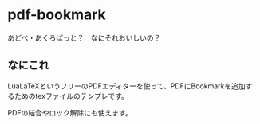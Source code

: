 # pdf-bookmark

あどべ・あくろばっと？　なにそれおいしいの？

## なにこれ

LuaLaTeXというフリーのPDFエディターを使って、PDFにBookmarkを追加するためのtexファイルのテンプレです。

PDFの結合やロック解除にも使えます。